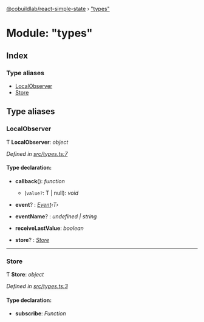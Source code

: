 [@cobuildlab/react-simple-state](../README.md) › ["types"](_types_.md)

# Module: "types"

## Index

### Type aliases

* [LocalObserver](_types_.md#localobserver)
* [Store](_types_.md#store)

## Type aliases

###  LocalObserver

Ƭ **LocalObserver**: *object*

*Defined in [src/types.ts:7](https://github.com/cobuildlab/react-simple-state/blob/325157c/src/types.ts#L7)*

#### Type declaration:

* **callback**(): *function*

  * (`value?`: T | null): *void*

* **event**? : *[Event](../classes/_event_.event.md)‹T›*

* **eventName**? : *undefined | string*

* **receiveLastValue**: *boolean*

* **store**? : *[Store](_types_.md#store)*

___

###  Store

Ƭ **Store**: *object*

*Defined in [src/types.ts:3](https://github.com/cobuildlab/react-simple-state/blob/325157c/src/types.ts#L3)*

#### Type declaration:

* **subscribe**: *Function*
